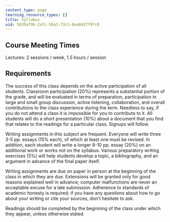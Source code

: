 ```yaml
---
content_type: page
learning_resource_types: []
title: Syllabus
uid: 5839a79b-2afc-58a3-f3c1-0ea8427f97c0
---
```


Course Meeting Times
--------------------

Lectures: 2 sessions / week, 1.5 hours / session

Requirements
------------

The success of this class depends on the active participation of all students. Classroom participation (20%) represents a substantial portion of the grade, and will be evaluated in terms of preparation, participation in large and small group discussion, active listening, collaboration, and overall contributions to the class experience during the term. Needless to say, if you do not attend a class it is impossible for you to contribute to it. All students will do a short presentation (10%) about a document that you find that relates to the readings for a particular class. Signups will follow.

Writing assignments in this subject are frequent. Everyone will write three 3-5 pp. essays (15% each), of which at least one must be revised. In addition, each student will write a longer 8-10 pp. essay (20%) on an additional work or works not on the syllabus. Various preparatory writing exercises (5%) will help students develop a topic, a bibliography, and an argument in advance of the final paper itself.

Writing assignments are due on paper in person at the beginning of the class in which they are due. Extensions will be granted only for good reasons explained well in advance; computer malfunctions are never an acceptable excuse for a late submission. Adherence to standards of academic honesty is required; if you have any questions about how to go about your writing or cite your sources, don't hesitate to ask.

Readings should be completed by the beginning of the class under which they appear, unless otherwise stated.